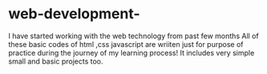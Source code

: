 # web-development-
I have started working with the web technology from past few months
All of these basic codes of html ,css javascript are wriiten just for purpose of practice during the journey of my learning process!
It includes very simple small and basic projects too. 
